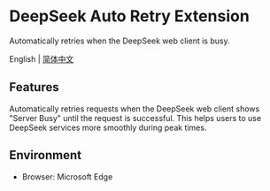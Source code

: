 # DeepSeek Auto Retry Extension

Automatically retries when the DeepSeek web client is busy.

English | [简体中文](README-zh_CN.md)

## Features

Automatically retries requests when the DeepSeek web client shows "Server Busy" until the request is successful. This helps users to use DeepSeek services more smoothly during peak times.

## Environment

- Browser: Microsoft Edge